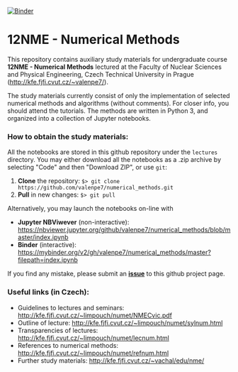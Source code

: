 [![Binder](https://mybinder.org/badge_logo.svg)](https://mybinder.org/v2/gh/valenpe7/numerical_methods/master?filepath=index.ipynb)

# 12NME - Numerical Methods

This repository contains auxiliary study materials for undergraduate course <b>12NME - Numerical Methods</b> lectured at the Faculty of Nuclear Sciences and Physical Engineering, Czech Technical University in Prague (http://kfe.fjfi.cvut.cz/~valenpe7/).

The study materials currently consist of only the implementation of selected numerical methods and algorithms (without comments). For closer info, you should attend the tutorials. The methods are written in Python 3, and organized into a collection of Jupyter notebooks.

### How to obtain the study materials:

All the notebooks are stored in this github repository under the `lectures` directory. You may either download all the notebooks as a .zip archive by selecting "Code" and then "Download ZIP", or use `git`:

1. **Clone** the repository: ``` $> git clone https://github.com/valenpe7/numerical_methods.git ```
2. **Pull** in new changes: ``` $> git pull ```

Alternatively, you may launch the notebooks on-line with

* **Jupyter NBViwever** (non-interactive): https://nbviewer.jupyter.org/github/valenpe7/numerical_methods/blob/master/index.ipynb
* **Binder** (interactive): https://mybinder.org/v2/gh/valenpe7/numerical_methods/master?filepath=index.ipynb

If you find any mistake, please submit an **[issue](https://github.com/valenpe7/numerical_methods/issues)** to this github project page. 

### Useful links (in Czech):

- Guidelines to lectures and seminars: http://kfe.fjfi.cvut.cz/~limpouch/numet/NMECvic.pdf
- Outline of lecture: http://kfe.fjfi.cvut.cz/~limpouch/numet/sylnum.html
- Transparencies of lectures: http://kfe.fjfi.cvut.cz/~limpouch/numet/lecnum.html
- References to numerical methods: http://kfe.fjfi.cvut.cz/~limpouch/numet/refnum.html
- Further study materials: http://kfe.fjfi.cvut.cz/~vachal/edu/nme/
